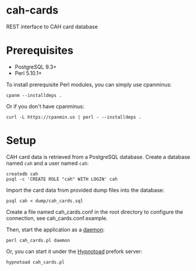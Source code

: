 # cah-cards
REST interface to CAH card database

# Prerequisites

* PostgreSQL 9.3+
* Perl 5.10.1+

To install prerequisite Perl modules, you can simply use cpanminus:

    cpanm --installdeps .

Or if you don't have cpanminus:

    curl -L https://cpanmin.us | perl - --installdeps .

# Setup
CAH card data is retrieved from a PostgreSQL database. Create a database named `cah` and a user named `cah`:

    createdb cah
    psql -c 'CREATE ROLE "cah" WITH LOGIN' cah

Import the card data from provided dump files into the database:

    psql cah < dump/cah_cards.sql

Create a file named cah_cards.conf in the root directory to configure the connection, see cah_cards.conf.example.

Then, start the application as a [daemon](https://metacpan.org/pod/Mojolicious::Command::daemon):

    perl cah_cards.pl daemon

Or, you can start it under the [Hypnotoad](https://metacpan.org/pod/Mojo::Server::Hypnotoad) prefork server:

    hypnotoad cah_cards.pl


